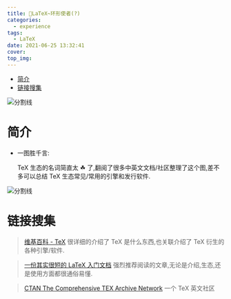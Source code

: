 ```yaml
---
title: 🍹LaTeX~环形使者(?)
categories:
  - experience
tags:
  - LaTeX
date: 2021-06-25 13:32:41
cover:
top_img:
---
```


<!--
 * @?: *********************************************************************
 * @Author: Weidows
 * @LastEditors: Weidows
 * @LastEditTime: 2021-06-25 15:24:22
 * @FilePath: \Weidowsd:\Game\Github\Blog-private\source\_posts\experience\LaTeX.md
 * @Description:
 * @!: *********************************************************************
-->

- [简介](#简介)
- [链接搜集](#链接搜集)

![分割线](https://cdn.jsdelivr.net/gh/Weidows/Images/img/divider.png)

# 简介

- 一图胜千言:


  TeX 生态的名词简直太 ☘ 了,翻阅了很多中英文文档/社区整理了这个图,差不多可以总结 TeX 生态常见/常用的引擎和发行软件.

![分割线](https://cdn.jsdelivr.net/gh/Weidows/Images/img/divider.png)

# 链接搜集

> [维基百科 - TeX](https://zh.wikipedia.org/wiki/TeX) 很详细的介绍了 TeX 是什么东西,也关联介绍了 TeX 衍生的各种引擎/软件.

> [一份其实很短的 LaTeX 入门文档](https://liam.page/2014/09/08/latex-introduction/) 强烈推荐阅读的文章,无论是介绍,生态,还是使用方面都很通俗易懂.

> [CTAN The Comprehensive TEX Archive Network](https://www.ctan.org/) 一个 TeX 英文社区
